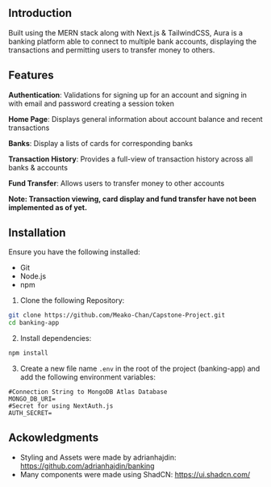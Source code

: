 
## Introduction
Built using the MERN stack along with Next.js & TailwindCSS, Aura is a banking platform able to connect to multiple bank accounts, displaying the transactions and permitting users to transfer money to others.

## Features
**Authentication**: Validations for signing up for an account and signing in with email and password creating a session token

**Home Page**: Displays general information about account balance and recent transactions

**Banks**: Display a lists of cards for corresponding banks

**Transaction History**: Provides a full-view of transaction history across all banks & accounts

**Fund Transfer**: Allows users to transfer money to other accounts

**Note: Transaction viewing, card display and fund transfer have not been implemented as of yet.**

## Installation
Ensure you have the following installed:
- Git
- Node.js
- npm

1. Clone the following Repository:
```bash
git clone https://github.com/Meako-Chan/Capstone-Project.git
cd banking-app
```
2. Install dependencies:
```bash
npm install
```
3. Create a new file name `.env` in the root of the project (banking-app) and add the following environment variables:
```env
#Connection String to MongoDB Atlas Database
MONGO_DB_URI=
#Secret for using NextAuth.js
AUTH_SECRET=
```

## Ackowledgments
- Styling and Assets were made by adrianhajdin: https://github.com/adrianhajdin/banking
- Many components were made using ShadCN: https://ui.shadcn.com/
   
